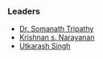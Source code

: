 ### Leaders
* [Dr. Somanath Tripathy](mailto:somanath.tripathy@owasp.org)
* [Krishnan s. Narayanan](mailto:krishnan.snarayanan@owasp.org)
* [Utkarash Singh](mailto:utkarash.singh@owasp.org)
